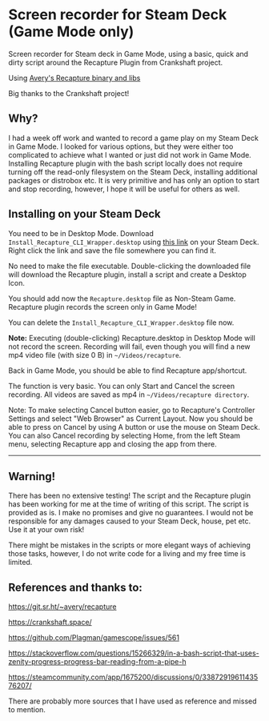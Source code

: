 # Screen recorder for Steam Deck (Game Mode only)
Screen recorder for Steam deck in Game Mode, using a basic, quick and dirty script around the Recapture Plugin from Crankshaft project.

Using [Avery's Recapture binary and libs](https://git.sr.ht/~avery/recapture)

Big thanks to the Crankshaft project!


## Why?

I had a week off work and wanted to record a game play on my Steam Deck in Game Mode. I looked for various options, but they were either too complicated to achieve what I wanted or just did not work in Game Mode. Installing Recapture plugin with the bash script locally does not require turning off the read-only filesystem on the Steam Deck, installing additional packages or distrobox etc. It is very primitive and has only an option to start and stop recording, however, I hope it will be useful for others as well.


## Installing on your Steam Deck

You need to be in Desktop Mode.
Download `Install_Recapture_CLI_Wrapper.desktop` using [this link](https://raw.githubusercontent.com/m-rzb/Screen-recorder-for-steamdeck/main/Install_Recapture_CLI_Wrapper.desktop) on your Steam Deck. Right click the link and save the file somewhere you can find it. 

No need to make the file executable. Double-clicking the downloaded file will download the Recapture plugin, install a script and create a Desktop Icon. 

You should add now the `Recapture.desktop` file as Non-Steam Game. Recapture plugin records the screen only in Game Mode!

You can delete the `Install_Recapture_CLI_Wrapper.desktop` file now.

**Note:** Executing (double-clicking) Recapture.desktop in Desktop Mode will not record the screen. Recording will fail, even though you will find a new mp4 video file (with size 0 B) in `~/Videos/recapture`.

Back in Game Mode, you should be able to find Recapture app/shortcut. 

The function is very basic. You can only Start and Cancel the screen recording. All videos are saved as mp4 in `~/Videos/recapture directory`.

Note: To make selecting Cancel button easier, go to Recapture's Controller Settings and select "Web Browser" as Current Layout. Now you should be able to press on Cancel by using A button or use the mouse on Steam Deck. You can also Cancel recording by selecting Home, from the left Steam menu, selecting Recapture app and closing the app from there.


------------
 
## Warning!

There has been no extensive testing! The script and the Recapture plugin has been working for me at the time of writing of this script. The script is provided as is. I make no promises and give no guarantees. I would not be responsible for any damages caused to your Steam Deck, house, pet etc. Use it at your own risk!

There might be mistakes in the scripts or more elegant ways of achieving those tasks, however, I do not write code for a living and my free time is limited.


## References and thanks to:

https://git.sr.ht/~avery/recapture

https://crankshaft.space/

https://github.com/Plagman/gamescope/issues/561

https://stackoverflow.com/questions/15266329/in-a-bash-script-that-uses-zenity-progress-progress-bar-reading-from-a-pipe-h

https://steamcommunity.com/app/1675200/discussions/0/3387291961143576207/


There are probably more sources that I have used as reference and missed to mention.
